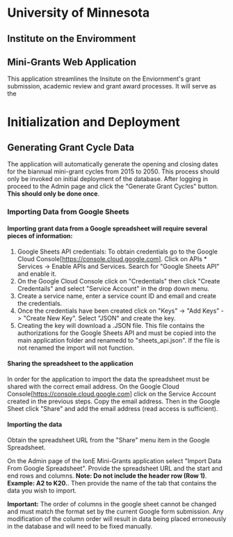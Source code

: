 # University of Minnesota 
## Institute on the Enviromment
## Mini-Grants Web Application

  This application streamlines the Insitute on the Enviornment's grant submission, academic review and grant award processes. It will serve as the

# Initialization and Deployment

## Generating Grant Cycle Data

  The application will automatically generate the opening and closing dates for the biannual mini-grant cycles
  from 2015 to 2050. This process should only be invoked on initial deployment of the database. After logging in proceed to the Admin page and click the "Generate Grant Cycles" button. **This should only be done once**. 

### Importing Data from Google Sheets

  #### Importing grant data from a Google spreadsheet will require several pieces of information:

  1) Google Sheets API credentials: To obtain credentials go to the Google Cloud Console[https://console.cloud.google.com]. Click on APIs * Services -> Enable APIs and Services. Search for "Google Sheets API" and enable it.
  2) On the Google Cloud Console click on "Credentials" then click "Create Credentails" and select "Service Account" in the drop down menu. 
  3) Create a service name, enter a service count ID and email and create the credentials.
  4) Once the credentials have been created click on "Keys" -> "Add Keys" -> "Create New Key". Select "JSON" and create the key. 
  5) Creating the key will download a .JSON file. This file contains the authorizations for the Google Sheets API and must be copied into the main application folder and renamedd to "sheets_api.json". If the file is not renamed the import will not function. 

  #### Sharing the spreadsheet to the application

  In order for the application to import the data the spreadsheet must be shared with the correct 
  email address. On the Google Cloud Console[https://console.cloud.google.com] click on the Service Account created in the previous steps. Copy the email address. Then in the Google Sheet click "Share" and add the email address (read access is sufficient). 

  #### Importing the data
  
  Obtain the spreadsheet URL from the "Share" menu item in the Google Spreadsheet. 

  On the Admin page of the IonE Mini-Grants application select "Import Data From Google Spreadsheet". Provide the spreadsheet URL and the start and end rows and columns. **Note: Do not include the header row (Row 1)**. 
  **Example: A2 to K20.**. Then provide the name of the tab that contains the data you wish to import. 

  **Important:** The order of columns in the google sheet cannot be changed and must match the format set by the current Google form submission. Any modification of the column order will result in data being placed erroneously in the database and will need to be fixed manually. 

